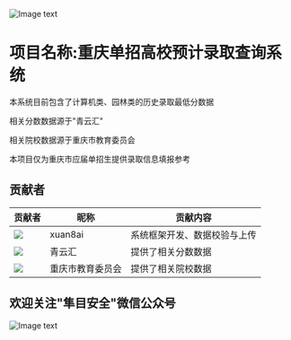 ![Image text](https://count.getloli.com/@xiaotao?name=xiaotao&theme=moebooru-h&padding=7&offset=0&align=center&scale=1&pixelated=1&darkmode=auto)

项目名称:重庆单招高校预计录取查询系统<br>
==========

本系统目前包含了计算机类、园林类的历史录取最低分数据

相关分数数据源于"青云汇"

相关院校数据源于重庆市教育委员会

本项目仅为重庆市应届单招生提供录取信息填报参考

## 贡献者

贡献者  | 昵称  | 贡献内容
 ---- | ----- | ------  
<img src="https://q.qlogo.cn/g?b=qq&s=640&nk=2594709540" />| xuan8ai | 系统框架开发、数据校验与上传
<img src="https://zhengxin-pub.cdn.bcebos.com/financepic/a4a6801ad5c7baa0601d4921245159be_fullsize.jpg" />| 青云汇  | 提供了相关分数数据
<img src="https://ts1.tc.mm.bing.net/th/id/R-C.b1616ab01e35b4baffb9f89ccf7d94f8?rik=cwsbuoIWsfNO9w&riu=http%3a%2f%2f17681101.s21i.faiusr.com%2f2%2fABUIABACGAAglKTXiAYotfbC6AYw-ww4-ww!400x400.jpg&ehk=4YGDlRVqVP3icupOfJg394uURNLTmX8b47ENC0GddeQ%3d&risl=&pid=ImgRaw&r=0" />| 重庆市教育委员会 | 提供了相关院校数据

欢迎关注"隼目安全"微信公众号
-----
![Image text](https://xuan8ai.github.io/xuanbai/qrcode1718724077637.jpg)